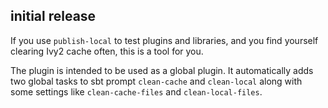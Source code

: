 ## initial release
If you use `publish-local` to test plugins and libraries, and you find yourself clearing Ivy2 cache often, this is a tool for you.

The plugin is intended to be used as a global plugin. It automatically adds two global tasks to sbt prompt `clean-cache` and `clean-local` along with some settings like `clean-cache-files` and `clean-local-files`.
